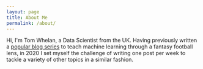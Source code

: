 ```yaml
---
layout: page
title: About Me
permalink: /about/
---
```


Hi, I'm Tom Whelan, a Data Scientist from the UK. Having previously written a [popular blog series](http://www.fantasyfutopia.com/python-for-fantasy-football-introduction/) to teach machine learning through a fantasy football lens, in 2020 I set myself the challenge of writing one post per week to tackle a variety of other topics in a similar fashion.
